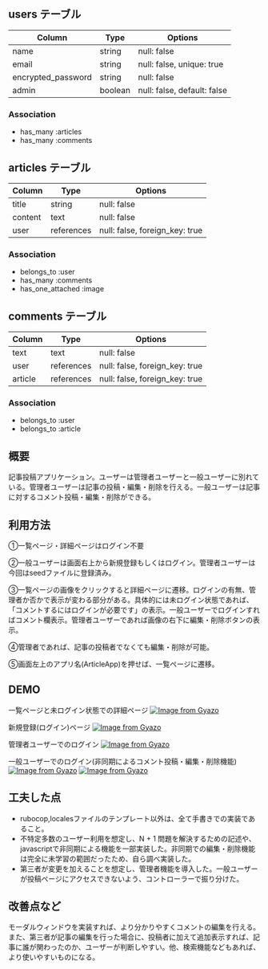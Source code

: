 ## users テーブル

| Column             | Type    | Options                     |
| ------------------ | ------- | --------------------------- |
| name               | string  | null: false                 |
| email              | string  | null: false, unique: true   |
| encrypted_password | string  | null: false                 |
| admin              | boolean | null: false, default: false |

### Association

- has_many :articles
- has_many :comments

## articles テーブル

| Column             | Type       | Options                        |
| ------------------ | ---------- | ------------------------------ |
| title              | string     | null: false                    |
| content            | text       | null: false                    |
| user               | references | null: false, foreign_key: true |

### Association

- belongs_to :user
- has_many :comments
- has_one_attached :image

## comments テーブル

| Column    | Type       | Options                        |
| --------- | ---------- | ------------------------------ |
| text      | text       | null: false                    |
| user      | references | null: false, foreign_key: true |
| article   | references | null: false, foreign_key: true |

### Association

- belongs_to :user
- belongs_to :article

## 概要

記事投稿アプリケーション。ユーザーは管理者ユーザーと一般ユーザーに別れている。管理者ユーザーは記事の投稿・編集・削除を行える。一般ユーザーは記事に対するコメント投稿・編集・削除ができる。

## 利用方法

①一覧ページ・詳細ページはログイン不要

②一般ユーザーは画面右上から新規登録もしくはログイン。管理者ユーザーは今回はseedファイルに登録済み。

③一覧ページの画像をクリックすると詳細ページに遷移。ログインの有無、管理者か否かで表示が変わる部分がある。具体的には未ログイン状態であれば、「コメントするにはログインが必要です」の表示。一般ユーザーでログインすればコメント欄表示。管理者ユーザーであれば画像の右下に編集・削除ボタンの表示。

④管理者であれば、記事の投稿者でなくても編集・削除が可能。

⑤画面左上のアプリ名(ArticleApp)を押せば、一覧ページに遷移。

## DEMO

一覧ページと未ログイン状態での詳細ページ
[![Image from Gyazo](https://i.gyazo.com/43c70669f7567fbd2beb4b98f9bcf180.gif)](https://gyazo.com/43c70669f7567fbd2beb4b98f9bcf180)

新規登録(ログイン)ページ
[![Image from Gyazo](https://i.gyazo.com/859353de4dc6600f4868899ae96c1891.gif)](https://gyazo.com/859353de4dc6600f4868899ae96c1891)

管理者ユーザーでのログイン
[![Image from Gyazo](https://i.gyazo.com/064a33baa0ebfdd8c2854d17fb678f7e.gif)](https://gyazo.com/064a33baa0ebfdd8c2854d17fb678f7e)

一般ユーザーでのログイン(非同期によるコメント投稿・編集・削除機能)
[![Image from Gyazo](https://i.gyazo.com/572f299c1b0e1d0dc70ae90e59568ca7.gif)](https://gyazo.com/572f299c1b0e1d0dc70ae90e59568ca7)
[![Image from Gyazo](https://i.gyazo.com/8b845086bfadf111c44224607b2b8d80.gif)](https://gyazo.com/8b845086bfadf111c44224607b2b8d80)

## 工夫した点

- rubocop,localesファイルのテンプレート以外は、全て手書きでの実装であること。
- 不特定多数のユーザー利用を想定し、N + 1 問題を解決するための記述や、javascriptで非同期による機能を一部実装した。非同期での編集・削除機能は完全に未学習の範囲だったため、自ら調べ実装した。
- 第三者が変更を加えることを想定し、管理者機能を導入した。一般ユーザーが投稿ページにアクセスできないよう、コントローラーで振り分けた。

## 改善点など

モーダルウィンドウを実装すれば、より分かりやすくコメントの編集を行える。また、第三者が記事の編集を行った場合に、投稿者に加えて追加表示すれば、記事に誰が関わったのか、ユーザーが判断しやすい。他、検索機能などもあれば、より使いやすいものになる。